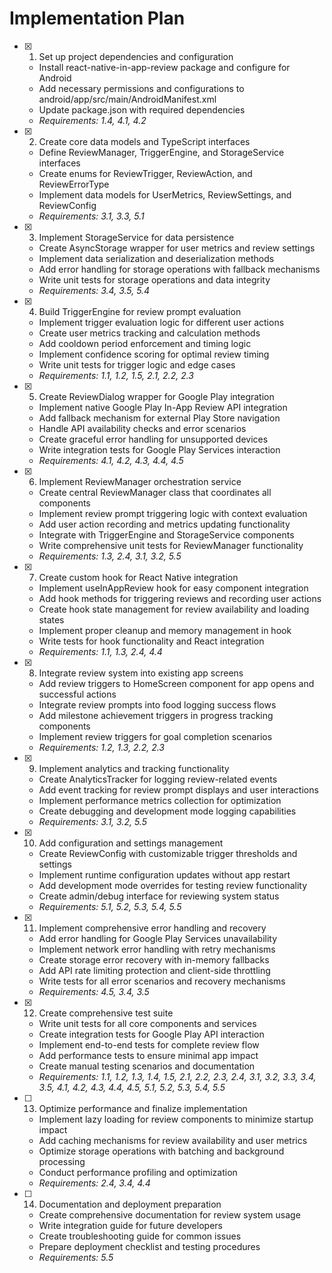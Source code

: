 # Implementation Plan

- [x] 1. Set up project dependencies and configuration





  - Install react-native-in-app-review package and configure for Android
  - Add necessary permissions and configurations to android/app/src/main/AndroidManifest.xml
  - Update package.json with required dependencies
  - _Requirements: 1.4, 4.1, 4.2_

- [x] 2. Create core data models and TypeScript interfaces





  - Define ReviewManager, TriggerEngine, and StorageService interfaces
  - Create enums for ReviewTrigger, ReviewAction, and ReviewErrorType
  - Implement data models for UserMetrics, ReviewSettings, and ReviewConfig
  - _Requirements: 3.1, 3.3, 5.1_

- [x] 3. Implement StorageService for data persistence






  - Create AsyncStorage wrapper for user metrics and review settings
  - Implement data serialization and deserialization methods
  - Add error handling for storage operations with fallback mechanisms
  - Write unit tests for storage operations and data integrity
  - _Requirements: 3.4, 3.5, 5.4_

- [x] 4. Build TriggerEngine for review prompt evaluation





  - Implement trigger evaluation logic for different user actions
  - Create user metrics tracking and calculation methods
  - Add cooldown period enforcement and timing logic
  - Implement confidence scoring for optimal review timing
  - Write unit tests for trigger logic and edge cases
  - _Requirements: 1.1, 1.2, 1.5, 2.1, 2.2, 2.3_

- [x] 5. Create ReviewDialog wrapper for Google Play integration


  - Implement native Google Play In-App Review API integration
  - Add fallback mechanism for external Play Store navigation
  - Handle API availability checks and error scenarios
  - Create graceful error handling for unsupported devices
  - Write integration tests for Google Play Services interaction
  - _Requirements: 4.1, 4.2, 4.3, 4.4, 4.5_

- [x] 6. Implement ReviewManager orchestration service





  - Create central ReviewManager class that coordinates all components
  - Implement review prompt triggering logic with context evaluation
  - Add user action recording and metrics updating functionality
  - Integrate with TriggerEngine and StorageService components
  - Write comprehensive unit tests for ReviewManager functionality
  - _Requirements: 1.3, 2.4, 3.1, 3.2, 5.5_

- [x] 7. Create custom hook for React Native integration





  - Implement useInAppReview hook for easy component integration
  - Add hook methods for triggering reviews and recording user actions
  - Create hook state management for review availability and loading states
  - Implement proper cleanup and memory management in hook
  - Write tests for hook functionality and React integration
  - _Requirements: 1.1, 1.3, 2.4, 4.4_

- [x] 8. Integrate review system into existing app screens





  - Add review triggers to HomeScreen component for app opens and successful actions
  - Integrate review prompts into food logging success flows
  - Add milestone achievement triggers in progress tracking components
  - Implement review triggers for goal completion scenarios
  - _Requirements: 1.2, 1.3, 2.2, 2.3_

- [x] 9. Implement analytics and tracking functionality





  - Create AnalyticsTracker for logging review-related events
  - Add event tracking for review prompt displays and user interactions
  - Implement performance metrics collection for optimization
  - Create debugging and development mode logging capabilities
  - _Requirements: 3.1, 3.2, 5.5_

- [x] 10. Add configuration and settings management








  - Create ReviewConfig with customizable trigger thresholds and settings
  - Implement runtime configuration updates without app restart
  - Add development mode overrides for testing review functionality
  - Create admin/debug interface for reviewing system status
  - _Requirements: 5.1, 5.2, 5.3, 5.4, 5.5_

- [x] 11. Implement comprehensive error handling and recovery






  - Add error handling for Google Play Services unavailability
  - Implement network error handling with retry mechanisms
  - Create storage error recovery with in-memory fallbacks
  - Add API rate limiting protection and client-side throttling
  - Write tests for all error scenarios and recovery mechanisms
  - _Requirements: 4.5, 3.4, 3.5_

- [x] 12. Create comprehensive test suite




  - Write unit tests for all core components and services
  - Create integration tests for Google Play API interaction
  - Implement end-to-end tests for complete review flow
  - Add performance tests to ensure minimal app impact
  - Create manual testing scenarios and documentation
  - _Requirements: 1.1, 1.2, 1.3, 1.4, 1.5, 2.1, 2.2, 2.3, 2.4, 3.1, 3.2, 3.3, 3.4, 3.5, 4.1, 4.2, 4.3, 4.4, 4.5, 5.1, 5.2, 5.3, 5.4, 5.5_

- [ ] 13. Optimize performance and finalize implementation







  - Implement lazy loading for review components to minimize startup impact
  - Add caching mechanisms for review availability and user metrics
  - Optimize storage operations with batching and background processing
  - Conduct performance profiling and optimization
  - _Requirements: 2.4, 3.4, 4.4_

- [ ] 14. Documentation and deployment preparation
  - Create comprehensive documentation for review system usage
  - Write integration guide for future developers
  - Create troubleshooting guide for common issues
  - Prepare deployment checklist and testing procedures
  - _Requirements: 5.5_